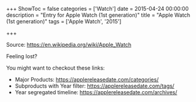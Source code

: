 +++
ShowToc = false
categories = ['Watch']
date = 2015-04-24 00:00:00
description = "Entry for Apple Watch (1st generation)"
title = "Apple Watch (1st generation)"
tags = ['Apple Watch', '2015']

+++

Source: https://en.wikipedia.org/wiki/Apple_Watch

Feeling lost?

You might want to checkout these links:
- Major Products: https://applereleasedate.com/categories/
- Subproducts with Year filter: https://applereleasedate.com/tags/
- Year segregated timeline: https://applereleasedate.com/archives/

